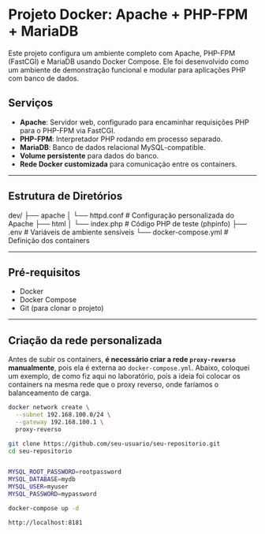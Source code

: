 # Projeto Docker: Apache + PHP-FPM + MariaDB

Este projeto configura um ambiente completo com Apache, PHP-FPM (FastCGI) e MariaDB usando Docker Compose. Ele foi desenvolvido como um ambiente de demonstração funcional e modular para aplicações PHP com banco de dados.

## Serviços

- **Apache**: Servidor web, configurado para encaminhar requisições PHP para o PHP-FPM via FastCGI.
- **PHP-FPM**: Interpretador PHP rodando em processo separado.
- **MariaDB**: Banco de dados relacional MySQL-compatible.
- **Volume persistente** para dados do banco.
- **Rede Docker customizada** para comunicação entre os containers.

---

## Estrutura de Diretórios
dev/
├── apache
│ └── httpd.conf # Configuração personalizada do Apache
├── html
│ └── index.php # Código PHP de teste (phpinfo)
├── .env # Variáveis de ambiente sensíveis
└── docker-compose.yml # Definição dos containers


---

## Pré-requisitos

- Docker
- Docker Compose
- Git (para clonar o projeto)

---

## Criação da rede personalizada

Antes de subir os containers, **é necessário criar a rede `proxy-reverso` manualmente**, pois ela é externa ao `docker-compose.yml`.
Abaixo, coloquei um exemplo, de como fiz aqui no laboratório, pois a ideia foi colocar os containers na mesma rede que o proxy reverso, onde faríamos o balanceamento de carga.

```bash
docker network create \
  --subnet 192.168.100.0/24 \
  --gateway 192.168.100.1 \
  proxy-reverso

git clone https://github.com/seu-usuario/seu-repositorio.git
cd seu-repositorio


MYSQL_ROOT_PASSWORD=rootpassword
MYSQL_DATABASE=mydb
MYSQL_USER=myuser
MYSQL_PASSWORD=mypassword

docker-compose up -d

http://localhost:8181


